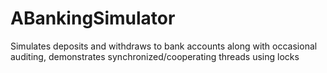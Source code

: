 # ABankingSimulator
Simulates deposits and withdraws to bank accounts along with occasional auditing, demonstrates synchronized/cooperating threads using locks
